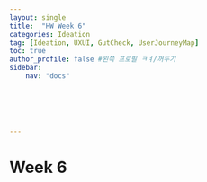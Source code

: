 ```yaml
---
layout: single
title:  "HW Week 6"
categories: Ideation
tag: [Ideation, UXUI, GutCheck, UserJourneyMap]
toc: true
author_profile: false #왼쪽 프로필 ㅋㅕ/꺼두기
sidebar:
    nav: "docs"






---
```


# Week 6